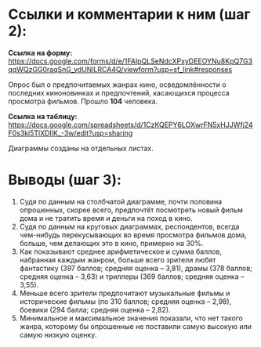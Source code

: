 # Ссылки и комментарии к ним (шаг 2):

**Ссылка на форму:** <https://docs.google.com/forms/d/e/1FAIpQLSeNdcXPxyDEEOYNu8KpQ7G3qqWQzGG0raqSnG_vdUNlLRCA4Q/viewform?usp=sf_link#responses>

Опрос был о предпочитаемых жанрах кино, осведомлённости о последних киноновинках и предпочтений, касающихся процесса просмотра фильмов. Прошло __104__ человека. 

**Ссылка на таблицу:** <https://docs.google.com/spreadsheets/d/1CzKQEPY6LOXwrFN5xHJJWfj24F0s3ki5TlXDIIK_-3w/edit?usp=sharing>

Диаграммы созданы на отдельных листах. 

# Выводы (шаг 3):
1. Судя по данным на столбчатой диаграмме, почти половина опрошенных, скорее всего, предпочтёт посмотреть новый фильм дома и не тратить время и деньги на поход в кино. 
2. Судя по данным на круговых диаграммах, респондентов, всегда чем-нибудь перекусывающих во время просмотра фильмов дома, больше, чем делающих это в кино, примерно на 30%. 
3. Как показывают среднее арифметическое и сумма баллов, набранная каждым жанром, больше всего зрители любят фантастику (397 баллов; средняя оценка – 3,81), драмы (378 баллов; средняя оценка – 3,63) и триллеры (369 баллов; средняя оценка – 3,55). 
4. Меньше всего зрители предпочитают музыкальные фильмы и исторические фильмы (по 310 баллов; средняя оценка – 2,98), боевики (294 балла; средняя оценка – 2,82). 
5. Минимальное и максимальное значения показали, что нет такого жанра, которому бы опрошенные не поставили самую высокую или самую низкую оценку. 
